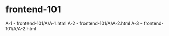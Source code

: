 # frontend-101

A-1 - frontend-101/A/A-1.html
A-2 - frontend-101/A/A-2.html
A-3 - frontend-101/A/A-2.html
      
